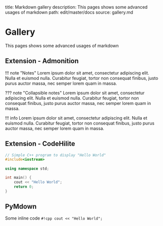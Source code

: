 title: Markdown gallery
description: This pages shows some advanced usages of markdown
path: edit/master/docs
source: gallery.md

# Gallery
This pages shows some advanced usages of markdown

## Extension - Admonition

!!! note "Notes"
    Lorem ipsum dolor sit amet, consectetur adipiscing elit. Nulla et euismod
    nulla. Curabitur feugiat, tortor non consequat finibus, justo purus auctor
    massa, nec semper lorem quam in massa.

??? note "Collapsible notes"
    Lorem ipsum dolor sit amet, consectetur adipiscing elit. Nulla et euismod
    nulla. Curabitur feugiat, tortor non consequat finibus, justo purus auctor
    massa, nec semper lorem quam in massa.

!!! info
    Lorem ipsum dolor sit amet, consectetur adipiscing elit. Nulla et euismod
    nulla. Curabitur feugiat, tortor non consequat finibus, justo purus auctor
    massa, nec semper lorem quam in massa.

## Extension - CodeHilite
```cpp
// Simple C++ program to display "Hello World"
#include<iostream> 
 
using namespace std;

int main() {
    cout << "Hello World";
    return 0;
}
```

## PyMdown
Some inline code `#!cpp cout << "Hello World";`